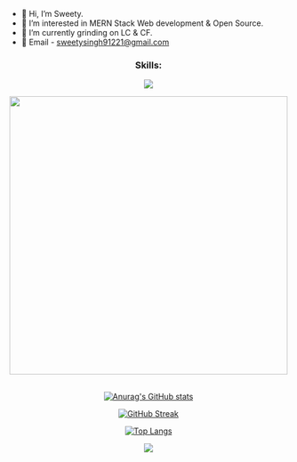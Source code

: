 - 👋 Hi, I’m Sweety.
 - 👀 I’m interested in MERN Stack Web development & Open Source.
 - 🌱 I’m currently grinding on LC & CF.
 -  💌 Email - sweetysingh91221@gmail.com

 

 <div align="center">
  <h3 >Skills:</h3>
<p >
  <a href="https://skillicons.dev">
    <img src="https://skillicons.dev/icons?i=cpp,c,js,css,html,bootstrap,tailwind,react,nodejs,express,mongodb,git,github" />
  </a> 
  
  </p>
  



   <img src="https://user-images.githubusercontent.com/74038190/212749447-bfb7e725-6987-49d9-ae85-2015e3e7cc41.gif" width="500">
<br><br>

[![Anurag's GitHub stats](https://github-readme-stats.vercel.app/api?username=sweety-singhh&show_icons=true&theme=radical)](https://github.com/anuraghazra/github-readme-stats)
  
  [![GitHub Streak](https://streak-stats.demolab.com/?user=sweety-singhh&theme=radical)](https://git.io/streak-stats)
  
  [![Top Langs](https://github-readme-stats.vercel.app/api/top-langs/?username=sweety-singhh&layout=compact&hide=C++&theme=radical)](https://github.com/anuraghazra/github-readme-stats)
  
   [![](https://visitcount.itsvg.in/api?id=Sweety&label=Profile%20Views&color=5&icon=0&pretty=true)](https://visitcount.itsvg.in)
  
  </div>
